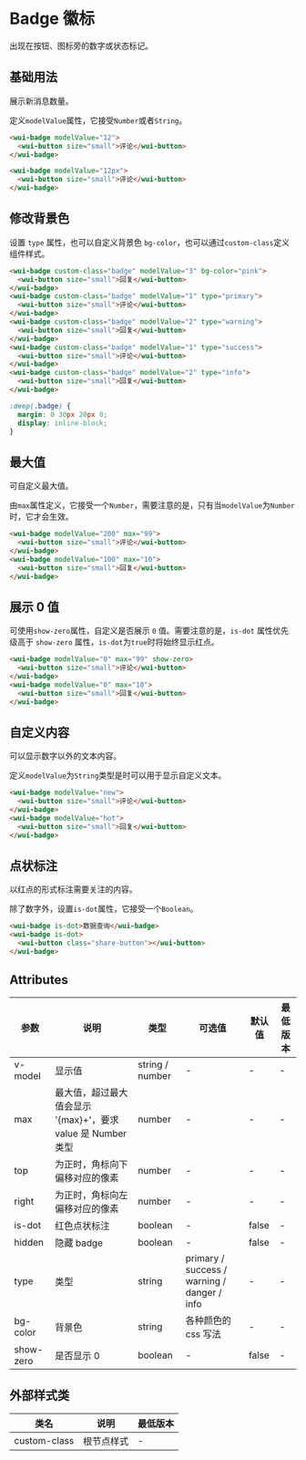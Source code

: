 <frame/>

# Badge 徽标

出现在按钮、图标旁的数字或状态标记。

## 基础用法

展示新消息数量。

定义`modelValue`属性，它接受`Number`或者`String`。

```html
<wui-badge modelValue="12">
  <wui-button size="small">评论</wui-button>
</wui-badge>

<wui-badge modelValue="12px">
  <wui-button size="small">评论</wui-button>
</wui-badge>
```

## 修改背景色

设置 `type` 属性，也可以自定义背景色 `bg-color`，也可以通过`custom-class`定义组件样式。

```html
<wui-badge custom-class="badge" modelValue="3" bg-color="pink">
  <wui-button size="small">回复</wui-button>
</wui-badge>
<wui-badge custom-class="badge" modelValue="1" type="primary">
  <wui-button size="small">评论</wui-button>
</wui-badge>
<wui-badge custom-class="badge" modelValue="2" type="warning">
  <wui-button size="small">回复</wui-button>
</wui-badge>
<wui-badge custom-class="badge" modelValue="1" type="success">
  <wui-button size="small">评论</wui-button>
</wui-badge>
<wui-badge custom-class="badge" modelValue="2" type="info">
  <wui-button size="small">回复</wui-button>
</wui-badge>
```

```scss
:deep(.badge) {
  margin: 0 30px 20px 0;
  display: inline-block;
}
```

## 最大值

可自定义最大值。

由`max`属性定义，它接受一个`Number`，需要注意的是，只有当`modelValue`为`Number`时，它才会生效。

```html
<wui-badge modelValue="200" max="99">
  <wui-button size="small">评论</wui-button>
</wui-badge>
<wui-badge modelValue="100" max="10">
  <wui-button size="small">回复</wui-button>
</wui-badge>
```

## 展示 0 值

可使用`show-zero`属性，自定义是否展示 `0` 值。需要注意的是，`is-dot` 属性优先级高于 `show-zero` 属性，`is-dot`为`true`时将始终显示红点。

```html
<wui-badge modelValue="0" max="99" show-zero>
  <wui-button size="small">评论</wui-button>
</wui-badge>
<wui-badge modelValue="0" max="10">
  <wui-button size="small">回复</wui-button>
</wui-badge>
```

## 自定义内容

可以显示数字以外的文本内容。

定义`modelValue`为`String`类型是时可以用于显示自定义文本。

```html
<wui-badge modelValue="new">
  <wui-button size="small">评论</wui-button>
</wui-badge>
<wui-badge modelValue="hot">
  <wui-button size="small">回复</wui-button>
</wui-badge>
```

## 点状标注

以红点的形式标注需要关注的内容。

除了数字外，设置`is-dot`属性，它接受一个`Boolean`。

```html
<wui-badge is-dot>数据查询</wui-badge>
<wui-badge is-dot>
  <wui-button class="share-button"></wui-button>
</wui-badge>
```

## Attributes

| 参数      | 说明                                                         | 类型            | 可选值                                      | 默认值 | 最低版本 |
| --------- | ------------------------------------------------------------ | --------------- | ------------------------------------------- | ------ | -------- |
| v-model   | 显示值                                                       | string / number | -                                           | -      | -        |
| max       | 最大值，超过最大值会显示 '{max}+'，要求 value 是 Number 类型 | number          | -                                           | -      | -        |
| top       | 为正时，角标向下偏移对应的像素                               | number          | -                                           | -      | -        |
| right     | 为正时，角标向左偏移对应的像素                               | number          | -                                           | -      | -        |
| is-dot    | 红色点状标注                                                 | boolean         | -                                           | false  | -        |
| hidden    | 隐藏 badge                                                   | boolean         | -                                           | false  | -        |
| type      | 类型                                                         | string          | primary / success / warning / danger / info | -      | -        |
| bg-color  | 背景色                                                       | string          | 各种颜色的 css 写法                         | -      | -        |
| show-zero | 是否显示 0                                                   | boolean         | -                                           | false  | -        |

## 外部样式类

| 类名         | 说明       | 最低版本 |
| ------------ | ---------- | -------- |
| custom-class | 根节点样式 | -        |
